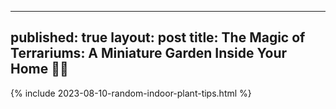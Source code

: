 
---
published: true
layout: post
title: The Magic of Terrariums: A Miniature Garden Inside Your Home 🌱🏡
---
{% include 2023-08-10-random-indoor-plant-tips.html %}

